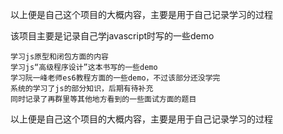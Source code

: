 
以上便是自己这个项目的大概内容，主要是用于自己记录学习的过程

该项目主要是记录自己学javascript时写的一些demo

    学习js原型和闭包方面的内容
    学习js“高级程序设计”这本书写的一些demo
    学习阮一峰老师es6教程方面的一些demo，不过该部分还没学完
    系统的学习了js的部分知识，后期有待补充
    同时记录了再群里等其他地方看到的一些面试方面的题目

以上便是自己这个项目的大概内容，主要是用于自己记录学习的过程


